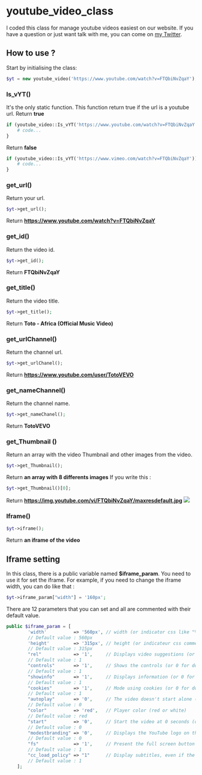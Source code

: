 # youtube_video_class

I coded this class for manage youtube videos easiest on our website.
If you have a question or just want talk with me, you can come on [my Twitter](https://twitter.com/DevIl00110000).

## How to use ?
Start by initialising the class:

``` php
$yt = new youtube_video('https://www.youtube.com/watch?v=FTQbiNvZqaY');
```

### Is_vYT()
It's the only static function.
This function return true if the url is a youtube url. 
Return **true**
``` php
if (youtube_video::Is_vYT('https://www.youtube.com/watch?v=FTQbiNvZqaY')) {
	# code...
}
``` 
Return **false**

``` php
if (youtube_video::Is_vYT('https://www.vimeo.com/watch?v=FTQbiNvZqaY')) {
	# code...
}
``` 
### get_url()
Return your url.
``` php
$yt->get_url();
```
Return **https://www.youtube.com/watch?v=FTQbiNvZqaY**

### get_id()
Return the video id.
``` php
$yt->get_id();
```
Return **FTQbiNvZqaY**

### get_title()
Return the video title.
``` php
$yt->get_title();
```
Return **Toto - Africa (Official Music Video)**

### get_urlChannel()
Return the channel url.
``` php
$yt->get_urlChanel();
```
Return **https://www.youtube.com/user/TotoVEVO**

### get_nameChannel()
Return the channel name.
``` php
$yt->get_nameChanel();
```
Return **TotoVEVO**

### get_Thumbnail ()
Return an array with the video Thumbnail and other images from the video.
``` php
$yt->get_Thumbnail();
```
Return **an array with 8 differents images**
If you write this :
``` php
$yt->get_Thumbnail()[0];
```
Return **https://img.youtube.com/vi/FTQbiNvZqaY/maxresdefault.jpg**
![](https://img.youtube.com/vi/FTQbiNvZqaY/maxresdefault.jpg)

### Iframe()
``` php
$yt->iframe();
```
Return **an iframe of the video**

## Iframe setting

In this class, there is a public variable named **$iframe_param**.
You need to use it for set the iframe.
For example, if you need to change the iframe width, you can do like that :
``` php
$yt->iframe_param["width"] = '160px';
```

There are 12 parameters that you can set and all are commented
with their default value.
``` php
public $iframe_param = [
		'width'          => '560px', // width (or indicator css like "%")
		// Default value : 560px
		'height'         => '315px', // height (or indicateur css comme les "%")
		// Default value : 315px
		"rel"            => '1',     // Displays video suggestions (or 0 for don't display)
		// Default value : 1
		"controls"       => '1',     // Shows the controls (or 0 for don't display)
		// Default value : 1
		"showinfo"       => '1',     // Displays information (or 0 for don't display)
		// Default value : 1
		"cookies"        => '1',     // Mode using cookies (or 0 for don't use cookies)
		// Default value : 1
		"autoplay"       => '0',     // The video doesn't start alone (1 to start alone)
		// Default value : 0
		"color"          => 'red',   // Player color (red or white)
		// Default value : red
		"start"          => '0',     // Start the video at 0 seconds (or start at 20 seconds by putting 20)
		// Default value : 0
		"modestbranding" => '0',     // Displays the YouTube logo on the control banner (or 1 to don't display it)
		// Default value : 0
		"fs"             => '1',     // Present the full screen button (or 0 to don't display it)
		// Default value : 1
		"cc_load_policy" => "1"      // Display subtitles, even if the user has disabled them
		// Default value : 1
	];
```